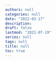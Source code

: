 ```yaml
---
authors: null
categories: null
date: "2022-03-17"
description:  
draft: false
lastmod: "2022-07-19"
series: null
tags: null
title: null
toc: true
---
```




<!--more-->

